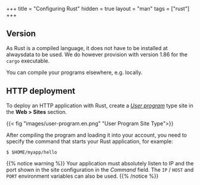 +++
title = "Configuring Rust"
hidden = true
layout = "man"
tags = ["rust"]
+++

## Version

As Rust is a compiled language, it does not have to be installed at alwaysdata to be used. We do however provision with version 1.86 for the `cargo` executable.

You can compile your programs elsewhere, e.g. locally.

## HTTP deployment

To deploy an HTTP application with Rust, create a *[User program](sites/user-program)* type site in the **Web > Sites** section.

{{< fig "images/user-program.en.png" "User Program Site Type">}}

After compiling the program and loading it into your account, you need to specify the command that starts your Rust application, for example:

```
$ $HOME/myapp/hello
```

{{% notice warning %}}
Your application must absolutely listen to IP and the port shown in the site configuration in the *Command* field. The `IP` / `HOST` and `PORT` environment variables can also be used.
{{% /notice %}}
